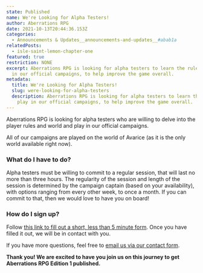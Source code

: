 ```yaml
---
state: Published
name: We're Looking for Alpha Testers!
author: Aberrations RPG
date: 2021-10-13T20:44:36.153Z
categories:
  - Announcements & Updates__announcements-and-updates__#abab1a
relatedPosts:
  - isle-saint-lemon-chapter-one
featured: true
restriction: NONE
excerpt: Aberrations RPG is looking for alpha testers to learn the rules and play
  in our official campaigns, to help improve the game overall.
metadata:
  title: We're Looking for Alpha Testers!
  slug: were-looking-for-alpha-testers
  description: Aberrations RPG is looking for alpha testers to learn the rules and
    play in our official campaigns, to help improve the game overall.
---
```


Aberrations RPG is looking for alpha testers who are willing to delve into the player rules and world and play in our official campaigns.

All of our campaigns are played on the world of Avarice (as it is the only world available right now).

### What do I have to do?

Alpha testers must be willing to commit to a regular session, that will last no more than three hours. The regularity of the session and length of the session is determined by the campaign captain (based on your availability), with options ranging from every other week, to once a month. If you can commit to that, then we would love to have you on board!

### How do I sign up?

Follow [this link to fill out a short, less than 5 minute form](https://forms.office.com/r/q7T35gVx0r). Once you have filled it out, we will be in contact with you.

If you have more questions, feel free to [email us via our contact form](/community/contact).

**Thank you! We are excited to have you join us on this journey to get Aberrations RPG Edition 1 published.**
